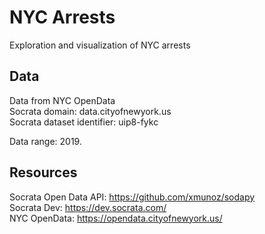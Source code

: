 # NYC Arrests

Exploration and visualization of NYC arrests

## Data

Data from NYC OpenData  
Socrata domain: data.cityofnewyork.us  
Socrata dataset identifier: uip8-fykc  
  
Data range: 2019.

## Resources

Socrata Open Data API: https://github.com/xmunoz/sodapy  
Socrata Dev: https://dev.socrata.com/  
NYC OpenData: https://opendata.cityofnewyork.us/  
